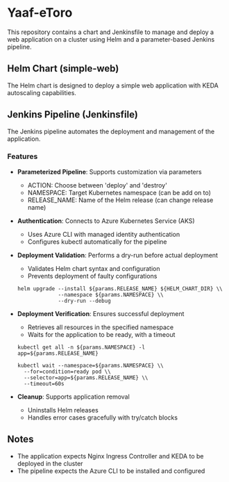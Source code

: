 # Yaaf-eToro

This repository contains a chart and Jenkinsfile to manage and deploy a web application on a cluster using Helm and a parameter-based Jenkins pipeline.

## Helm Chart (simple-web)

The Helm chart is designed to deploy a simple web application with KEDA autoscaling capabilities.

## Jenkins Pipeline (Jenkinsfile)

The Jenkins pipeline automates the deployment and management of the application.

### Features

- **Parameterized Pipeline**: Supports customization via parameters
  - ACTION: Choose between 'deploy' and 'destroy'
  - NAMESPACE: Target Kubernetes namespace (can be add on to)
  - RELEASE_NAME: Name of the Helm release (can change release name)

- **Authentication**: Connects to Azure Kubernetes Service (AKS)
  - Uses Azure CLI with managed identity authentication
  - Configures kubectl automatically for the pipeline

- **Deployment Validation**: Performs a dry-run before actual deployment
  - Validates Helm chart syntax and configuration
  - Prevents deployment of faulty configurations

  ``` 
  helm upgrade --install ${params.RELEASE_NAME} ${HELM_CHART_DIR} \\
               --namespace ${params.NAMESPACE} \\
               --dry-run --debug
  ```

- **Deployment Verification**: Ensures successful deployment
  - Retrieves all resources in the specified namespace
  - Waits for the application to be ready, with a timeout

  ```
  kubectl get all -n ${params.NAMESPACE} -l app=${params.RELEASE_NAME}

  kubectl wait --namespace=${params.NAMESPACE} \\
    --for=condition=ready pod \\
    --selector=app=${params.RELEASE_NAME} \\
    --timeout=60s
  ```

- **Cleanup**: Supports application removal
  - Uninstalls Helm releases
  - Handles error cases gracefully with try/catch blocks


## Notes

- The application expects Nginx Ingress Controller and KEDA to be deployed in the cluster
- The pipeline expects the Azure CLI to be installed and configured